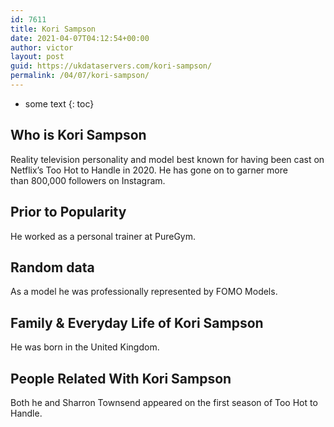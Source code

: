 ```yaml
---
id: 7611
title: Kori Sampson
date: 2021-04-07T04:12:54+00:00
author: victor
layout: post
guid: https://ukdataservers.com/kori-sampson/
permalink: /04/07/kori-sampson/
---
```


* some text
{: toc}


## Who is Kori Sampson



Reality television personality and model best known for having been cast on Netflix&#8217;s Too Hot to Handle in 2020. He has gone on to garner more than 800,000 followers on Instagram.

                
                
                
## Prior to Popularity



He worked as a personal trainer at PureGym. 

                
                
                
## Random data



As a model he was professionally represented by FOMO Models. 

                
                
                
## Family & Everyday Life of Kori Sampson



He was born in the United Kingdom.

                
                
                
## People Related With Kori Sampson



Both he and Sharron Townsend appeared on the first season of Too Hot to Handle. 

                
              
            
          
          
          